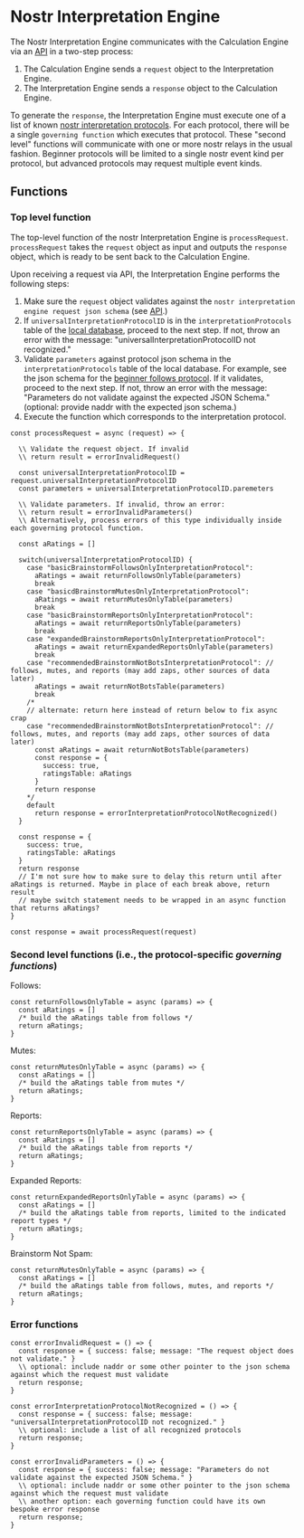 # Nostr Interpretation Engine 

The Nostr Interpretation Engine communicates with the Calculation Engine via an [API](../../APIs/calculationInterpretationAPI.md) in a two-step process:
1. The Calculation Engine sends a `request` object to the Interpretation Engine.
2. The Interpretation Engine sends a `response` object to the Calculation Engine.

To generate the `response`, the Interpretation Engine must execute one of a list of known [nostr interpretation protocols](./protocols/README.md). For each protocol, there will be a single `governing function` which executes that protocol. These "second level" functions will communicate with one or more nostr relays in the usual fashion. Beginner protocols will be limited to a single nostr event kind per protocol, but advanced protocols may request multiple event kinds.

## Functions

### Top level function

The top-level function of the nostr Interpretation Engine is `processRequest`. `processRequest` takes the `request` object as input and outputs the `response` object, which is ready to be sent back to the Calculation Engine.

Upon receiving a request via API, the Interpretation Engine performs the following steps:
1. Make sure the `request` object validates against the `nostr interpretation engine request json schema` (see [API](../../APIs/calculationInterpretationAPI.md).)
2. If `universalInterpretationProtocolID` is in the `interpretationProtocols` table of the [local database](./database-initialization-core.sql), proceed to the next step. If not, throw an error with the message: "universalInterpretationProtocolID not recognized."
3. Validate `parameters` against protocol json schema in the `interpretationProtocols` table of the local database. For example, see the json schema for the [beginner follows protocol](./protocols/basicFollowsInterpretationProtocol.md). If it validates, proceed to the next step. If not, throw an error with the message: "Parameters do not validate against the expected JSON Schema." (optional: provide naddr with the expected json schema.)
4. Execute the function which corresponds to the interpretation protocol. 

```
const processRequest = async (request) => {

  \\ Validate the request object. If invalid
  \\ return result = errorInvalidRequest()

  const universalInterpretationProtocolID = request.universalInterpretationProtocolID
  const parameters = universalInterpretationProtocolID.paremeters

  \\ Validate parameters. If invalid, throw an error:
  \\ return result = errorInvalidParameters()
  \\ Alternatively, process errors of this type individually inside each governing protocol function.

  const aRatings = []

  switch(universalInterpretationProtocolID) {
    case "basicBrainstormFollowsOnlyInterpretationProtocol":
      aRatings = await returnFollowsOnlyTable(parameters)
      break
    case "basicdBrainstormMutesOnlyInterpretationProtocol":
      aRatings = await returnMutesOnlyTable(parameters)
      break
    case "basicBrainstormReportsOnlyInterpretationProtocol":
      aRatings = await returnReportsOnlyTable(parameters)
      break
    case "expandedBrainstormReportsOnlyInterpretationProtocol":
      aRatings = await returnExpandedReportsOnlyTable(parameters)
      break
    case "recommendedBrainstormNotBotsInterpretationProtocol": // follows, mutes, and reports (may add zaps, other sources of data later)
      aRatings = await returnNotBotsTable(parameters)
      break
    /*
    // alternate: return here instead of return below to fix async crap 
    case "recommendedBrainstormNotBotsInterpretationProtocol": // follows, mutes, and reports (may add zaps, other sources of data later)
      const aRatings = await returnNotBotsTable(parameters)
      const response = {
        success: true,
        ratingsTable: aRatings
      }
      return response
    */
    default
      return response = errorInterpretationProtocolNotRecognized()
  }

  const response = {
    success: true,
    ratingsTable: aRatings
  }
  return response
  // I'm not sure how to make sure to delay this return until after aRatings is returned. Maybe in place of each break above, return result
  // maybe switch statement needs to be wrapped in an async function that returns aRatings?
}

const response = await processRequest(request)
```

### Second level functions (i.e., the protocol-specific _governing functions_)

Follows:

```
const returnFollowsOnlyTable = async (params) => {
  const aRatings = []
  /* build the aRatings table from follows */
  return aRatings;
} 
```

Mutes:

```
const returnMutesOnlyTable = async (params) => {
  const aRatings = []
  /* build the aRatings table from mutes */
  return aRatings;
} 
```

Reports:

```
const returnReportsOnlyTable = async (params) => {
  const aRatings = []
  /* build the aRatings table from reports */
  return aRatings;
} 
```

Expanded Reports:

```
const returnExpandedReportsOnlyTable = async (params) => {
  const aRatings = []
  /* build the aRatings table from reports, limited to the indicated report types */
  return aRatings;
} 
```

Brainstorm Not Spam:

```
const returnMutesOnlyTable = async (params) => {
  const aRatings = []
  /* build the aRatings table from follows, mutes, and reports */
  return aRatings;
} 
```

### Error functions 

```
const errorInvalidRequest = () => {
  const response = { success: false; message: "The request object does not validate." }
  \\ optional: include naddr or some other pointer to the json schema against which the request must validate
  return response;
}
```

```
const errorInterpretationProtocolNotRecognized = () => {
  const response = { success: false; message: "universalInterpretationProtocolID not recognized." }
  \\ optional: include a list of all recognized protocols
  return response;
}
```

```
const errorInvalidParameters = () => {
  const response = { success: false; message: "Parameters do not validate against the expected JSON Schema." }
  \\ optional: include naddr or some other pointer to the json schema against which the request must validate
  \\ another option: each governing function could have its own bespoke error response
  return response;
}
```

